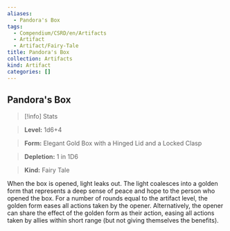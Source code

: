 ```yaml
---
aliases:
  - Pandora's Box
tags:
  - Compendium/CSRD/en/Artifacts
  - Artifact
  - Artifact/Fairy-Tale
title: Pandora's Box
collection: Artifacts
kind: Artifact
categories: []
---
```

## Pandora's Box    
>[!info] Stats    
> **Level:** 1d6+4    
> **Form:** Elegant Gold Box with a Hinged Lid and a Locked Clasp    
> **Depletion:** 1 in 1D6    
> **Kind:** Fairy Tale  
    
When the box is opened, light leaks out. The light coalesces into a golden form that represents a deep sense of peace and hope to the person who opened the box. For a number of rounds equal to the artifact level, the golden form eases all actions taken by the opener. Alternatively, the opener can share the effect of the golden form as their action, easing all actions taken by allies within short range (but not giving themselves the benefits).